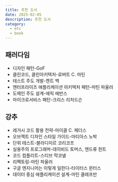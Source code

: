 ```yaml
---
title: 추천 도서
date: 2025-02-05
description: 추천 도서
category:
  - etc
  - book
---
```


## 패러다임

- 디자인 패턴-GoF
- 클린코드, 클린아키텍처-로버트 C. 마틴
- 테스트 주도 개발-켄트 백
- 엔터프라이즈 애플리케이션 아키텍처 패턴-마틴 파울러
- 도메인 주도 설계-에릭 에반스
- 마이크로서비스 패턴-크리스 리처드슨

## 강추

- 레거시 코드 활용 전략-마이클 C. 페더스
- 오브젝트 디자인 스타일 가이드-마티아스 노박
- 단위 테스트-블라디미르 코리코프
- 실용주의 프로그래머-데이비드 토머스, 엔드류 헌트
- 코드 컴플리트-스티브 먁코넬
- 리펙토링-마틴 파울러
- 구글 엔지니어는 이렇게 일한다-타이터스 윈터스
- 데이터 중심 애플리케이션 설계-마틴 클레프만
